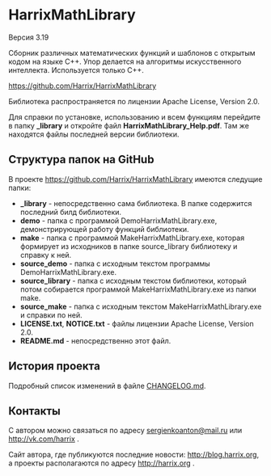 HarrixMathLibrary
=================

Версия 3.19

Сборник различных математических функций и шаблонов с открытым кодом на языке C++. Упор делается на алгоритмы искусственного интеллекта. Используется только C++.

https://github.com/Harrix/HarrixMathLibrary

Библиотека распространяется по лицензии Apache License, Version 2.0.

Для справки по установке, использованию и всем функциям перейдите в папку **_library** и откройте файл **HarrixMathLibrary_Help.pdf**. Там же находятся файлы последней версии библиотеки.

Структура папок на GitHub
-------------------------

В проекте https://github.com/Harrix/HarrixMathLibrary имеются следущие папки:

 * **_library** - непосредственно сама библиотека. В папке содержится последний билд библиотеки.
 * **demo** - папка с программой DemoHarrixMathLibrary.exe, демонстрирующей работу функций библиотеки.
 * **make** - папка с программой MakeHarrixMathLibrary.exe, которая формирует из исходников в папке source_library библиотеку и справку к ней.
 * **source_demo** - папка с исходным текстом программы DemoHarrixMathLibrary.exe.
 * **source_library** - папка с исходным текстом библиотеки, который потом собирается программой MakeHarrixMathLibrary.exe из папки make.
 * **source_make** - папка с исходным текстом MakeHarrixMathLibrary.exe и справки по ней.
 * **LICENSE.txt**, **NOTICE.txt** - файлы лицензии Apache License, Version 2.0.
 * **README.md** - непосредственно этот файл.

История проекта
---------------

Подробный список изменений в файле [CHANGELOG.md](../master/CHANGELOG.md).

Контакты
--------

С автором можно связаться по адресу sergienkoanton@mail.ru или  http://vk.com/harrix .

Сайт автора, где публикуются последние новости: http://blog.harrix.org, а проекты располагаются по адресу http://harrix.org .